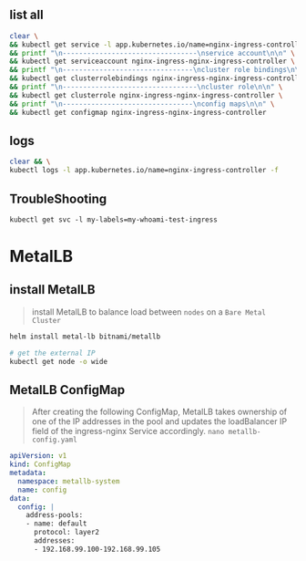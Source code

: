 ## list all
```bash
clear \
&& kubectl get service -l app.kubernetes.io/name=nginx-ingress-controller \
&& printf "\n---------------------------------\nservice account\n\n" \
&& kubectl get serviceaccount nginx-ingress-nginx-ingress-controller \
&& printf "\n--------------------------------\ncluster role bindings\n\n" \
&& kubectl get clusterrolebindings nginx-ingress-nginx-ingress-controller \
&& printf "\n---------------------------------\ncluster role\n\n" \
&& kubectl get clusterrole nginx-ingress-nginx-ingress-controller \
&& printf "\n--------------------------------\nconfig maps\n\n" \
&& kubectl get configmap nginx-ingress-nginx-ingress-controller
```


## logs
```bash
clear && \
kubectl logs -l app.kubernetes.io/name=nginx-ingress-controller -f
```


## TroubleShooting
```txt
kubectl get svc -l my-labels=my-whoami-test-ingress
```


# MetalLB
## install MetalLB
> install MetalLB to balance load between `nodes` on a `Bare Metal Cluster`
```bash
helm install metal-lb bitnami/metallb

# get the external IP
kubectl get node -o wide
```

## MetalLB ConfigMap
> After creating the following ConfigMap, MetalLB takes ownership 
> of one of the IP addresses in the pool and updates the loadBalancer 
> IP field of the ingress-nginx Service accordingly.
`nano metallb-config.yaml`
```yaml
apiVersion: v1
kind: ConfigMap
metadata:
  namespace: metallb-system
  name: config
data:
  config: |
    address-pools:
    - name: default
      protocol: layer2
      addresses:
      - 192.168.99.100-192.168.99.105
```
